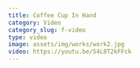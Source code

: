 ```yaml
---
title: Coffee Cup In Hand
category: Video
category_slug: f-video
type: video
image: assets/img/works/work2.jpg
video: https://youtu.be/S4L8T2kFFck
---
```


